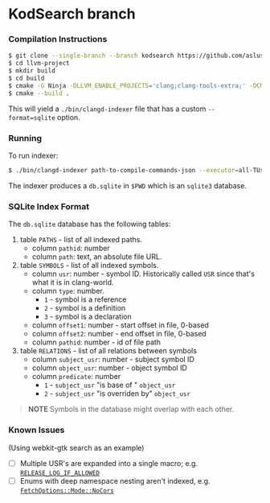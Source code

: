 # KodSearch branch

### Compilation Instructions

```sh
$ git clone --single-branch --branch kodsearch https://github.com/aslushnikov/llvm-project
$ cd llvm-project
$ mkdir build
$ cd build
$ cmake -G Ninja -DLLVM_ENABLE_PROJECTS='clang;clang-tools-extra;' -DCMAKE_BUILD_TYPE=Release ../llvm/
$ cmake --build .
```

This will yield a `./bin/clangd-indexer` file that has a custom `--format=sqlite` option.

### Running

To run indexer:

```sh
$ ./bin/clangd-indexer path-to-compile-commands-json --executor=all-TUs --format=sqlite --execute-concurrency=0
```

The indexer produces a `db.sqlite` in `$PWD` which is an `sqlite3` database.

### SQLite Index Format

The `db.sqlite` database has the following tables:

1. table `PATHS` - list of all indexed paths.
    * column `pathid`: number
    * column `path`: text, an absolute file URL.
2. table `SYMBOLS` - list of all indexed symbols.
    * column `usr`: number - symbol ID. Historically called `USR` since that's what it is in clang-world.
    * column `type`: number.
        * `1` - symbol is a reference
        * `2` - symbol is a definition
        * `3` - symbol is a declaration
    * column `offset1`: number - start offset in file, 0-based
    * column `offset2`: number - end offset in file, 0-based
    * column `pathid`: number - id of file path
3. table `RELATIONS` - list of all relations between symbols
    * column `subject_usr`: number - subject symbol ID
    * column `object_usr`: number - object symbol ID
    * column `predicate`: number
        * `1` - `subject_usr` "is base of " `object_usr`
        * `2` - `subject_usr` "is overriden by" `object_usr`

> **NOTE** Symbols in the database might overlap with each other.

### Known Issues

(Using webkit-gtk search as an example)

- [ ] Multiple USR's are expanded into a single macro; e.g. [`RELEASE_LOG_IF_ALLOWED`](http://powerhouse:3000/#path=%2Fhome%2Faslushnikov%2Fprog%2Fplaywright%2Fbrowser_patches%2Fwebkit%2Fcheckout%2FSource%2FWebKit%2FNetworkProcess%2FNetworkLoadChecker.cpp&line=445)
- [ ] Enums with deep namespace nesting aren't indexed, e.g. [`FetchOptions::Mode::NoCors`](http://powerhouse:3000/#path=%2Fhome%2Faslushnikov%2Fprog%2Fplaywright%2Fbrowser_patches%2Fwebkit%2Fcheckout%2FSource%2FWebKit%2FNetworkProcess%2FNetworkLoadChecker.cpp&line=464)
